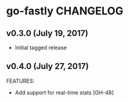 # go-fastly CHANGELOG

## v0.3.0 (July 19, 2017)

- Initial tagged release

## v0.4.0 (July 27, 2017)

FEATURES:

  - Add support for real-time stats [GH-48]
